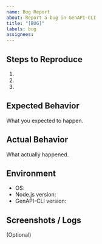 ```yaml
---
name: Bug Report
about: Report a bug in GenAPI-CLI
title: "[BUG]"
labels: bug
assignees: 
---
```


## Steps to Reproduce
1. 
2. 
3. 

## Expected Behavior
What you expected to happen.

## Actual Behavior
What actually happened.

## Environment
- OS:
- Node.js version:
- GenAPI-CLI version:

## Screenshots / Logs
(Optional)
